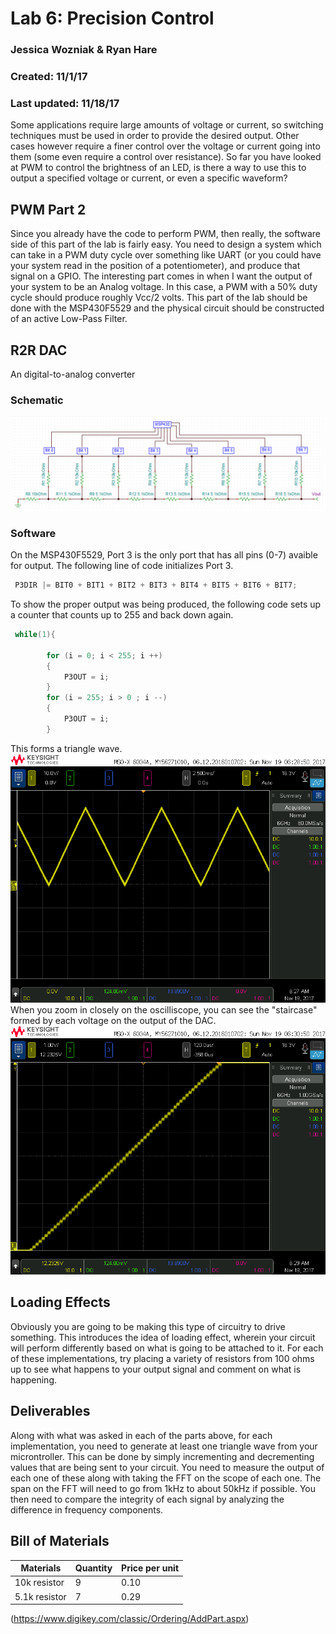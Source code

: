 # Lab 6: Precision Control
### Jessica Wozniak & Ryan Hare
### Created: 11/1/17
### Last updated: 11/18/17

Some applications require large amounts of voltage or current, so switching techniques must be used in order to provide the desired output. 
Other cases however require a finer control over the voltage or current going into them (some even require a control over resistance). So far you 
have looked at PWM to control the brightness of an LED, is there a way to use this to output a specified voltage or current, or even a specific waveform?

## PWM Part 2
Since you already have the code to perform PWM, then really, the software side of this part of the lab is fairly easy. You need to design a system 
which can take in a PWM duty cycle over something like UART (or you could have your system read in the position of a potentiometer), and produce that 
signal on a GPIO. The interesting part comes in when I want the output of your system to be an Analog voltage. In this case, a PWM with a 50% duty cycle 
should produce roughly Vcc/2 volts. This part of the lab should be done with the MSP430F5529 and the physical circuit should be constructed of an active 
Low-Pass Filter.

## R2R DAC
An digital-to-analog converter 
### Schematic
![Atl Text](https://github.com/RU09342/lab-6taking-control-over-your-embedded-life-rj/blob/master/Photos/R2R_Ladder.PNG)
### Software
On the MSP430F5529, Port 3 is the only port that has all pins (0-7) avaible for output. The following line of code initializes Port 3.
```C
 P3DIR |= BIT0 + BIT1 + BIT2 + BIT3 + BIT4 + BIT5 + BIT6 + BIT7;
```
To show the proper output was being produced, the following code sets up a counter that counts up to 255 and back down again.  
```C
 while(1){

        for (i = 0; i < 255; i ++)
        {
            P3OUT = i;
        }
        for (i = 255; i > 0 ; i --)
        {
            P3OUT = i;
        }
```
This forms a triangle wave.
![Atl Text](https://github.com/RU09342/lab-6taking-control-over-your-embedded-life-rj/blob/master/Photos/r2r_Triangle.png)
When you zoom in closely on the oscilliscope, you can see the "staircase" formed by each voltage on the output of the DAC. 
![Atl Text](https://github.com/RU09342/lab-6taking-control-over-your-embedded-life-rj/blob/master/Photos/r2r_zoomed_in.png)

## Loading Effects
Obviously you are going to be making this type of circuitry to drive something. This introduces the idea of loading effect, wherein your circuit 
will perform differently based on what is going to be attached to it. For each of these implementations, try placing a variety of resistors from 
100 ohms up to see what happens to your output signal and comment on what is happening.

## Deliverables
Along with what was asked in each of the parts above, for each implementation, you need to generate at least one triangle wave from your microntroller. 
This can be done by simply incrementing and decrementing values that are being sent to your circuit. You need to measure the output of each one of these 
along with taking the FFT on the scope of each one. The span on the FFT will need to go from 1kHz to about 50kHz if possible. You then need to compare 
the integrity of each signal by analyzing the difference in frequency components.

## Bill of Materials
Materials    | Quantity | Price per unit |
-------------|----------|----------------|
10k resistor |     9    |      0.10      |
5.1k resistor|     7    |      0.29      |

(https://www.digikey.com/classic/Ordering/AddPart.aspx)